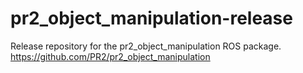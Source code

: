 pr2_object_manipulation-release
===============================

Release repository for the pr2_object_manipulation ROS package. https://github.com/PR2/pr2_object_manipulation
